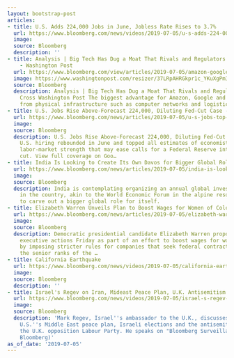 ```yaml
---
layout: bootstrap-post
articles:
- title: U.S. Adds 224,000 Jobs in June, Jobless Rate Rises to 3.7%
  url: https://www.bloomberg.com/news/videos/2019-07-05/u-s-adds-224-000-jobs-in-june-jobless-rate-rises-to-3-7-video
  image: 
  source: Bloomberg
  description: ''
- title: Analysis | Big Tech Has Dug a Moat That Rivals and Regulators Can't Cross
    - Washington Post
  url: https://www.bloomberg.com/view/articles/2019-07-05/amazon-google-and-facebook-built-themselves-a-moat
  image: https://www.washingtonpost.com/resizer/37LRpAHRGkpr1c_YKuXgPmIegKE=/1484x0/arc-anglerfish-washpost-prod-washpost.s3.amazonaws.com/public/5DXPINE7EQI6TA7DIX663DUNFY.jpg
  source: Bloomberg
  description: Analysis | Big Tech Has Dug a Moat That Rivals and Regulators Can't
    Cross Washington Post The biggest advantage for Amazon, Google and Facebook comes
    from physical infrastructure such as computer networks and logistics machines.
- title: U.S. Jobs Rise Above-Forecast 224,000, Diluting Fed-Cut Case - Bloomberg
  url: https://www.bloomberg.com/news/articles/2019-07-05/u-s-jobs-top-forecast-as-224-000-gain-dilutes-case-for-fed-cut
  image: 
  source: Bloomberg
  description: U.S. Jobs Rise Above-Forecast 224,000, Diluting Fed-Cut Case Bloomberg
    U.S. hiring rebounded in June and topped all estimates of economists, a sign of
    labor-market strength that may ease calls for a Federal Reserve interest-rate
    cut. View full coverage on Goo…
- title: India Is Looking to Create Its Own Davos for Bigger Global Role
  url: https://www.bloomberg.com/news/articles/2019-07-05/india-is-looking-to-create-its-own-davos-for-bigger-global-role
  image: 
  source: Bloomberg
  description: India is contemplating organizing an annual global investors’ meet
    in the country, akin to the World Economic Forum in the alpine resort of Davos,
    to carve out a bigger global role for itself.
- title: Elizabeth Warren Unveils Plan to Boost Wages for Women of Color
  url: https://www.bloomberg.com/news/articles/2019-07-05/elizabeth-warren-unveils-plan-to-boost-wages-for-women-of-color
  image: 
  source: Bloomberg
  description: Democratic presidential candidate Elizabeth Warren proposed a set of
    executive actions Friday as part of an effort to boost wages for women of color
    by imposing stricter rules for companies that seek federal contracts and diversifying
    the senior ranks of the …
- title: California Earthquake
  url: https://www.bloomberg.com/news/videos/2019-07-05/california-earthquake-video
  image: 
  source: Bloomberg
  description: ''
- title: Israel's Regev on Iran, Mideast Peace Plan, U.K. Antisemitism Row
  url: https://www.bloomberg.com/news/videos/2019-07-05/israel-s-regev-on-iran-mideast-peace-plan-u-k-antisemitism-row-video
  image: 
  source: Bloomberg
  description: 'Mark Regev, Israel''s ambassador to the U.K., discusses Iran, the
    U.S.''s Middle East peace plan, Israeli elections and the antisemitism row in
    the U.K. opposition Labour Party. He speaks on "Bloomberg Surveillance." (Source:
    Bloomberg)'
as_of_date: '2019-07-05'
---
```


